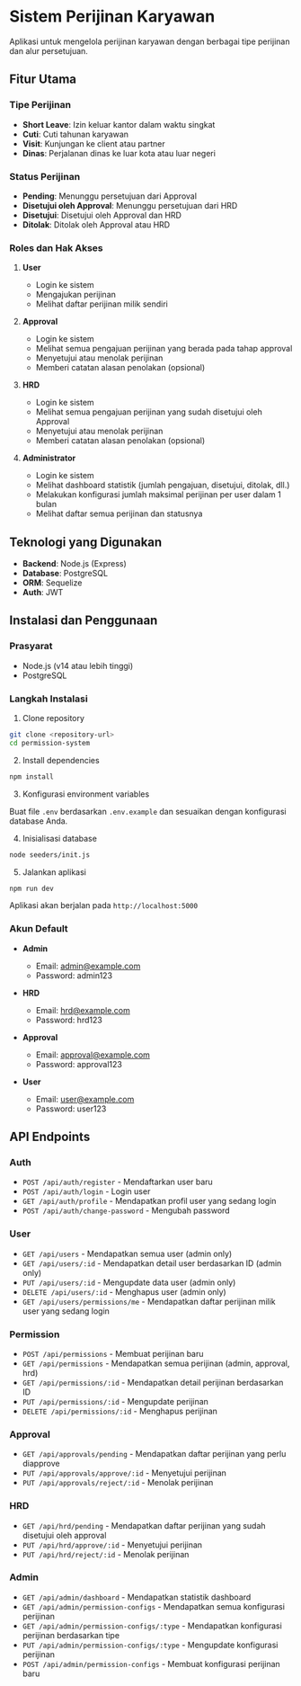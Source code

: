 # Sistem Perijinan Karyawan

Aplikasi untuk mengelola perijinan karyawan dengan berbagai tipe perijinan dan alur persetujuan.

## Fitur Utama

### Tipe Perijinan
- **Short Leave**: Izin keluar kantor dalam waktu singkat
- **Cuti**: Cuti tahunan karyawan
- **Visit**: Kunjungan ke client atau partner
- **Dinas**: Perjalanan dinas ke luar kota atau luar negeri

### Status Perijinan
- **Pending**: Menunggu persetujuan dari Approval
- **Disetujui oleh Approval**: Menunggu persetujuan dari HRD
- **Disetujui**: Disetujui oleh Approval dan HRD
- **Ditolak**: Ditolak oleh Approval atau HRD

### Roles dan Hak Akses
1. **User**
   - Login ke sistem
   - Mengajukan perijinan
   - Melihat daftar perijinan milik sendiri

2. **Approval**
   - Login ke sistem
   - Melihat semua pengajuan perijinan yang berada pada tahap approval
   - Menyetujui atau menolak perijinan
   - Memberi catatan alasan penolakan (opsional)

3. **HRD**
   - Login ke sistem
   - Melihat semua pengajuan perijinan yang sudah disetujui oleh Approval
   - Menyetujui atau menolak perijinan
   - Memberi catatan alasan penolakan (opsional)

4. **Administrator**
   - Login ke sistem
   - Melihat dashboard statistik (jumlah pengajuan, disetujui, ditolak, dll.)
   - Melakukan konfigurasi jumlah maksimal perijinan per user dalam 1 bulan
   - Melihat daftar semua perijinan dan statusnya

## Teknologi yang Digunakan

- **Backend**: Node.js (Express)
- **Database**: PostgreSQL
- **ORM**: Sequelize
- **Auth**: JWT

## Instalasi dan Penggunaan

### Prasyarat

- Node.js (v14 atau lebih tinggi)
- PostgreSQL

### Langkah Instalasi

1. Clone repository

```bash
git clone <repository-url>
cd permission-system
```

2. Install dependencies

```bash
npm install
```

3. Konfigurasi environment variables

Buat file `.env` berdasarkan `.env.example` dan sesuaikan dengan konfigurasi database Anda.

4. Inisialisasi database

```bash
node seeders/init.js
```

5. Jalankan aplikasi

```bash
npm run dev
```

Aplikasi akan berjalan pada `http://localhost:5000`

### Akun Default

- **Admin**
  - Email: admin@example.com
  - Password: admin123

- **HRD**
  - Email: hrd@example.com
  - Password: hrd123

- **Approval**
  - Email: approval@example.com
  - Password: approval123

- **User**
  - Email: user@example.com
  - Password: user123

## API Endpoints

### Auth
- `POST /api/auth/register` - Mendaftarkan user baru
- `POST /api/auth/login` - Login user
- `GET /api/auth/profile` - Mendapatkan profil user yang sedang login
- `POST /api/auth/change-password` - Mengubah password

### User
- `GET /api/users` - Mendapatkan semua user (admin only)
- `GET /api/users/:id` - Mendapatkan detail user berdasarkan ID (admin only)
- `PUT /api/users/:id` - Mengupdate data user (admin only)
- `DELETE /api/users/:id` - Menghapus user (admin only)
- `GET /api/users/permissions/me` - Mendapatkan daftar perijinan milik user yang sedang login

### Permission
- `POST /api/permissions` - Membuat perijinan baru
- `GET /api/permissions` - Mendapatkan semua perijinan (admin, approval, hrd)
- `GET /api/permissions/:id` - Mendapatkan detail perijinan berdasarkan ID
- `PUT /api/permissions/:id` - Mengupdate perijinan
- `DELETE /api/permissions/:id` - Menghapus perijinan

### Approval
- `GET /api/approvals/pending` - Mendapatkan daftar perijinan yang perlu diapprove
- `PUT /api/approvals/approve/:id` - Menyetujui perijinan
- `PUT /api/approvals/reject/:id` - Menolak perijinan

### HRD
- `GET /api/hrd/pending` - Mendapatkan daftar perijinan yang sudah disetujui oleh approval
- `PUT /api/hrd/approve/:id` - Menyetujui perijinan
- `PUT /api/hrd/reject/:id` - Menolak perijinan

### Admin
- `GET /api/admin/dashboard` - Mendapatkan statistik dashboard
- `GET /api/admin/permission-configs` - Mendapatkan semua konfigurasi perijinan
- `GET /api/admin/permission-configs/:type` - Mendapatkan konfigurasi perijinan berdasarkan tipe
- `PUT /api/admin/permission-configs/:type` - Mengupdate konfigurasi perijinan
- `POST /api/admin/permission-configs` - Membuat konfigurasi perijinan baru